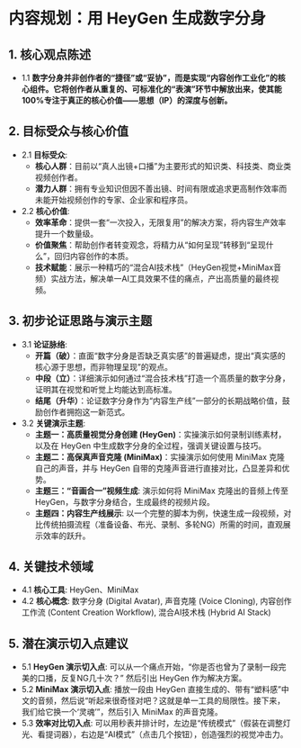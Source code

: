 # 内容规划：用 HeyGen 生成数字分身

## 1. 核心观点陈述
- 1.1 **数字分身并非创作者的“捷径”或“妥协”，而是实现“内容创作工业化”的核心组件。它将创作者从重复的、可标准化的“表演”环节中解放出来，使其能100%专注于真正的核心价值——思想（IP）的深度与创新。**

## 2. 目标受众与核心价值
- 2.1 **目标受众**:
  - **核心人群**：目前以“真人出镜+口播”为主要形式的知识类、科技类、商业类视频创作者。
  - **潜力人群**：拥有专业知识但因不善出镜、时间有限或追求更高制作效率而未能开始视频创作的专家、企业家和程序员。
- 2.2 **核心价值**:
  - **效率革命**：提供一套“一次投入，无限复用”的解决方案，将内容生产效率提升一个数量级。
  - **价值聚焦**：帮助创作者转变观念，将精力从“如何呈现”转移到“呈现什么”，回归内容创作的本质。
  - **技术赋能**：展示一种精巧的“混合AI技术栈”（HeyGen视觉+MiniMax音频）实战方法，解决单一AI工具效果不佳的痛点，产出高质量的最终视频。

## 3. 初步论证思路与演示主题
- 3.1 **论证脉络**:
  - **开篇（破）**：直面“数字分身是否缺乏真实感”的普遍疑虑，提出“真实感的核心源于思想，而非物理呈现”的观点。
  - **中段（立）**：详细演示如何通过“混合技术栈”打造一个高质量的数字分身，证明其在视觉和听觉上均能达到高标准。
  - **结尾（升华）**：论证数字分身作为“内容生产线”一部分的长期战略价值，鼓励创作者拥抱这一新范式。
- 3.2 **关键演示主题**:
  - **主题一：高质量视觉分身创建 (HeyGen)**：实操演示如何录制训练素材，以及在 HeyGen 中生成数字分身的全过程，强调关键设置与技巧。
  - **主题二：高保真声音克隆 (MiniMax)**：实操演示如何使用 MiniMax 克隆自己的声音，并与 HeyGen 自带的克隆声音进行直接对比，凸显差异和优势。
  - **主题三：“音画合一”视频生成**: 演示如何将 MiniMax 克隆出的音频上传至 HeyGen，与数字分身结合，生成最终的视频片段。
  - **主题四：内容生产线展示**: 以一个完整的脚本为例，快速生成一段视频，对比传统拍摄流程（准备设备、布光、录制、多轮NG）所需的时间，直观展示效率的跃升。

## 4. 关键技术领域
- 4.1 **核心工具**: HeyGen、MiniMax
- 4.2 **核心概念**: 数字分身 (Digital Avatar), 声音克隆 (Voice Cloning), 内容创作工作流 (Content Creation Workflow), 混合AI技术栈 (Hybrid AI Stack)

## 5. 潜在演示切入点建议
- 5.1 **HeyGen 演示切入点**: 可以从一个痛点开始，“你是否也曾为了录制一段完美的口播，反复NG几十次？” 然后引出 HeyGen 作为解决方案。
- 5.2 **MiniMax 演示切入点**: 播放一段由 HeyGen 直接生成的、带有“塑料感”中文的音频，然后说“听起来很奇怪对吧？这就是单一工具的局限性。接下来，我们给它换一个‘灵魂’”，然后引入 MiniMax 的声音克隆。
- 5.3 **效率对比切入点**: 可以用秒表并排计时，左边是“传统模式”（假装在调整灯光、看提词器），右边是“AI模式”（点击几个按钮），创造强烈的视觉冲击力。 